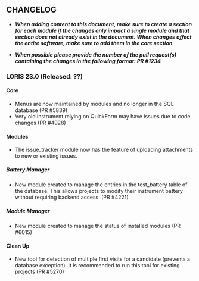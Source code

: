 ## CHANGELOG

- ***When adding content to this document, make sure to create a section for each module 
if the changes only impact a single module and that section does not already exist in
the document. When changes affect the entire software, make sure to add them in the 
core section.***

- ***When possible please provide the number of the pull request(s) containing the 
changes in the following format: PR #1234***

### LORIS 23.0 (Released: ??)


#### Core
- Menus are now maintained by modules and no longer in the SQL database (PR #5839)
- Very old instrument relying on QuickForm may have issues due to code changes (PR #4928)

#### Modules 
- The issue_tracker module now has the feature of uploading attachments to new or existing issues.

##### Battery Manager
 - New module created to manage the entries in the test_battery table of the database.
 This allows projects to modify their instrument battery without requiring backend access.
 (PR #4221)

##### Module Manager
 - New module created to manage the status of installed modules (PR #6015)


#### Clean Up
- New tool for detection of multiple first visits for a candidate (prevents a database
 exception). It is recommended to run this tool for existing projects (PR #5270)
